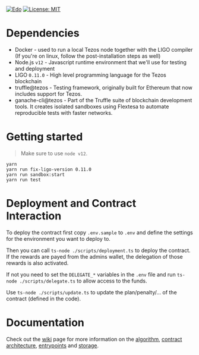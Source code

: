 [![Edo](https://github.com/stove-labs/token-farm/actions/workflows/edonet.yml/badge.svg)](https://github.com/stove-labs/token-farm/actions/workflows/edonet.yml)
[![License: MIT](https://img.shields.io/badge/License-MIT-yellow.svg)](https://opensource.org/licenses/MIT)

# Dependencies

- Docker - used to run a local Tezos node together with the LIGO compiler (If you're on linux, follow the post-installation steps as well)
- Node.js `v12` - Javascript runtime environment that we'll use for testing and deployment
- LIGO `0.11.0` - High level programming language for the Tezos blockchain
- truffle@tezos - Testing framework, originally built for Ethereum that now includes support for Tezos.
- ganache-cli@tezos - Part of the Truffle suite of blockchain development tools. It creates isolated sandboxes using Flextesa to automate reproducible tests with faster networks.

# Getting started

> Make sure to use `node v12`.

```
yarn
yarn run fix-ligo-version 0.11.0
yarn run sandbox:start
yarn run test
```


# Deployment and Contract Interaction

To deploy the contract first copy `.env.sample` to `.env` and define the settings for the environment you want to deploy to.

Then you can call `ts-node ./scripts/deployment.ts` to deploy the contract. If the rewards are payed from the admins wallet, the delegation of those rewards is also activated.

If not you need to set the `DELEGATE_*` variables in the `.env` file and run `ts-node ./scripts/delegate.ts` to allow access to the funds.

Use `ts-node ./scripts/update.ts` to update the plan/penalty/... of the contract (defined in the code).


# Documentation

Check out the [wiki](https://github.com/stove-labs/token-farm/wiki/Contract-Architecture) page for more information on the [algorithm](https://github.com/stove-labs/token-farm/wiki/Algorithm), [contract architecture](https://github.com/stove-labs/token-farm/wiki/Contract-Architecture), [entrypoints](https://github.com/stove-labs/token-farm/wiki/Entrypoints) and [storage](https://github.com/stove-labs/token-farm/wiki/Storage).
